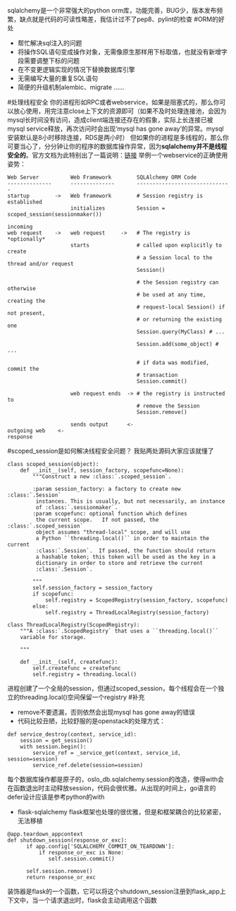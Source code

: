 sqlalchemy是一个非常强大的python orm库，功能完善，BUG少，版本发布频繁，缺点就是代码的可读性略差，我估计过不了pep8、pylint的检查
#ORM的好处
- 帮忙解决sql注入的问题
- 将操作SQL语句变成操作对象，无需像原生那样用下标取值，也就没有新增字段需要调整下标的问题
- 在不变更逻辑实现的情况下替换数据库引擎
- 无需编写大量的重复SQL语句
- 简便的升级机制alembic、migrate
......

#处理线程安全
你的进程形如RPC或者webservice，如果是阻塞式的，那么你可以放心使用，用完注意close上下文的资源即可（如果不及时处理连接池，会因为mysql长时间没有访问，造成client端连接还存在的假象，实际上长连接已被mysql service释放，再次访问时会出现‘mysql has gone away’的异常。mysql安装默认是8小时移除连接，RDS是两小时）
但如果你的进程是多线程的，那么你可要当心了，分分钟让你的程序的数据库操作异常，因为**sqlalchemy并不是线程安全的**。官方文档为此特别出了一篇说明：[链接](http://docs.sqlalchemy.org/en/latest/orm/contextual.html#unitofwork-contextual)
举例一个webservice的正确使用姿势：
```
Web Server          Web Framework        SQLAlchemy ORM Code
--------------      --------------       ------------------------------
startup        ->   Web framework        # Session registry is established
                    initializes          Session = scoped_session(sessionmaker())

incoming
web request    ->   web request     ->   # The registry is *optionally*
                    starts               # called upon explicitly to create
                                         # a Session local to the thread and/or request
                                         Session()

                                         # the Session registry can otherwise
                                         # be used at any time, creating the
                                         # request-local Session() if not present,
                                         # or returning the existing one
                                         Session.query(MyClass) # ...

                                         Session.add(some_object) # ...

                                         # if data was modified, commit the
                                         # transaction
                                         Session.commit()

                    web request ends  -> # the registry is instructed to
                                         # remove the Session
                                         Session.remove()

                    sends output      <-
outgoing web    <-
response
```
#scoped_session是如何解决线程安全问题？
我贴两处源码大家应该就懂了
```
class scoped_session(object):
    def __init__(self, session_factory, scopefunc=None):
        """Construct a new :class:`.scoped_session`.

        :param session_factory: a factory to create new :class:`.Session`
         instances. This is usually, but not necessarily, an instance
         of :class:`.sessionmaker`.
        :param scopefunc: optional function which defines
         the current scope.   If not passed, the :class:`.scoped_session`
         object assumes "thread-local" scope, and will use
         a Python ``threading.local()`` in order to maintain the current
         :class:`.Session`.  If passed, the function should return
         a hashable token; this token will be used as the key in a
         dictionary in order to store and retrieve the current
         :class:`.Session`.

        """
        self.session_factory = session_factory
        if scopefunc:
            self.registry = ScopedRegistry(session_factory, scopefunc)
        else:
            self.registry = ThreadLocalRegistry(session_factory)
```
```
class ThreadLocalRegistry(ScopedRegistry):
    """A :class:`.ScopedRegistry` that uses a ``threading.local()``
    variable for storage.

    """

    def __init__(self, createfunc):
        self.createfunc = createfunc
        self.registry = threading.local()
```
进程创建了一个全局的session，但通过scoped_session，每个线程会在一个独立的threading.local()空间保留一个registry
#补充
- remove不要遗漏，否则依然会出现mysql has gone away的错误
- 代码比较丑陋，比较舒服的是openstack的处理方式：
```
def service_destroy(context, service_id):
    session = get_session()
    with session.begin():
        service_ref = _service_get(context, service_id, session=session)
        service_ref.delete(session=session)
```
每个数据库操作都是原子的，oslo_db.sqlalchemy.session的改造，使得with会在函数退出时主动释放session，代码会很优雅。从出现的时间上，go语言的defer设计应该是参考python的with

- flask-sqlalchemy
flask框架也处理的很优雅，但是和框架耦合的比较紧密，无法移植
```
@app.teardown_appcontext
def shutdown_session(response_or_exc):
      if app.config['SQLALCHEMY_COMMIT_ON_TEARDOWN']:
          if response_or_exc is None:
             self.session.commit()

      self.session.remove()
      return response_or_exc
```
装饰器是flask的一个函数，它可以将这个shutdown_session注册到flask_app上下文中，当一个请求退出时，flask会主动调用这个函数

